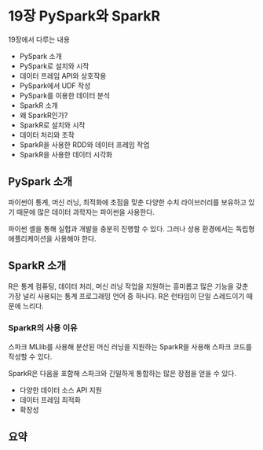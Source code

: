 # 19장 PySpark와 SparkR

19장에서 다루는 내용 

* PySpark 소개
* PySpark로 설치와 시작
* 데이터 프레임 API와 상호작용 
* PySpark에서 UDF 작성
* PySpark를 이용한 데이터 분석
* SparkR 소개
* 왜 SparkR인가?
* SparkR로 설치와 시작
* 데이터 처리와 조작
* SparkR을 사용한 RDD와 데이터 프레임 작업
* SparkR을 사용한 데이터 시각화


## PySpark 소개
파이썬이 통계, 머신 러닝, 최적화에 초점을 맞춘 다양한 수치 라이브러리를 보유하고 있기 때문에 많은 데이터 과학자는 파이썬을 사용한다.

파이썬 셸을 통해 실험과 개발을 충분히 진행할 수 있다.
그러나 상용 환경에서는 독립형 애플리케이션을 사용해야 한다.

## SparkR 소개
R은 통계 컴퓨팅, 데이터 처리, 머신 러닝 작업을 지원하는 흥미롭고 많은 기능을 갖춘 가장 널리 사용되는 통계 프로그래밍 언어 중 하나다.
R은 런타임이 단일 스레드이기 때문에 느리다.

### SparkR의 사용 이유
스파크 MLlib를 사용해 분산된 머신 러닝을 지원하는 SparkR을 사용해 스파크 코드를 작성할 수 있다.

SparkR은 다음을 포함해 스파크와 긴밀하게 통합하는 많은 장점을 얻을 수 있다.

* 다양한 데이터 소스 API 지원
* 데이터 프레임 최적화
* 확장성

## 요약



